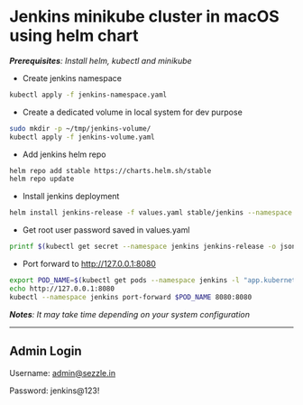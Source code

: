 # Jenkins minikube cluster in macOS using helm chart

_**Prerequisites**: Install helm, kubectl and minikube_

- Create jenkins namespace
```bash
kubectl apply -f jenkins-namespace.yaml
```

- Create a dedicated volume in local system for dev purpose
```bash
sudo mkdir -p ~/tmp/jenkins-volume/
kubectl apply -f jenkins-volume.yaml
```

- Add jenkins helm repo
```bash
helm repo add stable https://charts.helm.sh/stable
helm repo update 
```

- Install jenkins deployment
```bash
helm install jenkins-release -f values.yaml stable/jenkins --namespace jenkins
```
- Get root user password saved in values.yaml
```bash
printf $(kubectl get secret --namespace jenkins jenkins-release -o jsonpath="{.data.jenkins-admin-password}" | base64 --decode);echo
 ```

- Port forward to http://127.0.0.1:8080
```bash
export POD_NAME=$(kubectl get pods --namespace jenkins -l "app.kubernetes.io/component=jenkins-master" -l "app.kubernetes.io/instance=jenkins-release" -o jsonpath="{.items[0].metadata.name}")
echo http://127.0.0.1:8080
kubectl --namespace jenkins port-forward $POD_NAME 8080:8080
```

_**Notes**: It may take time depending on your system configuration_

---

## Admin Login

Username: admin@sezzle.in

Password: jenkins@123!